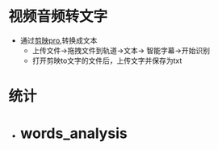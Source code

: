 # 视频音频转文字

* 通过[剪映pro](https://lv.ulikecam.com/),转换成文本
   * 上传文件->拖拽文件到轨道->文本-> 智能字幕->开始识别
   * 打开剪映to文字的文件后，上传文字并保存为txt

# 统计
  * # words_analysis
